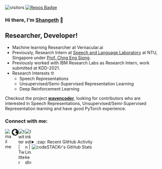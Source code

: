  ![visitors](https://visitor-badge.glitch.me/badge?page_id=page.id)
 [![Repos Badge](https://badges.pufler.dev/repos/shangeth)](https://badges.pufler.dev)
 
 
 ### Hi there, I'm [Shangeth](https://shangeth.com/) 👋

## Researcher, Developer!
- Machine learning Researcher at Vernacular.ai
- Previously, Research Intern at [Speech and Language Laboratory](https://personal.ntu.edu.sg/aseschng/SpeechLab.html) at NTU, Singapore under [Prof. Chng Eng Siong](https://personal.ntu.edu.sg/aseschng/default.html).
- Previously worked with IBM Research Labs as Research Intern, work submitted at KDD-2021.
- Research Interests :nerd_face:
    - Speech Representations
    - Unsupervised/Semi-Supervised Representation Learning
    - Deep Reinforcement Learning


Checkout the project [**wavencoder**](https://github.com/shangeth/wavencoder), looking for contributors who are interested in Speech Representations, Unsupervised/Semi-Supervised Representation learning and have good PyTorch experience.

### Connect with me:
[<img align="left" alt="mail me" width="22px" src="https://cdn.jsdelivr.net/npm/simple-icons@v3/icons/mail-dot-ru.svg" />](mailto:f20160442@goa.bits-pilani.ac.in)
[<img align="left" alt="shangeth.com" width="22px" src="https://raw.githubusercontent.com/iconic/open-iconic/master/svg/globe.svg" />](https://shangeth.com/)
[<img align="left" alt="twitter | Twitter" width="22px" src="https://cdn.jsdelivr.net/npm/simple-icons@v3/icons/twitter.svg" />](https://twitter.com/shangethr)
[<img align="left" alt="linkedin | LinkedIn" width="22px" src="https://cdn.jsdelivr.net/npm/simple-icons@v3/icons/linkedin.svg" />](https://www.linkedin.com/in/shangeth)

<br/>
<br/>
<details>
  <summary>:zap: Recent GitHub Activity</summary>
 
<!--START_SECTION:activity-->
1. ❗️ Opened issue [#988](https://github.com/NVIDIA/DeepLearningExamples/issues/988) in [NVIDIA/DeepLearningExamples](https://github.com/NVIDIA/DeepLearningExamples)
2. 🗣 Commented on [#1799](https://github.com/NVIDIA/NeMo/issues/1799) in [NVIDIA/NeMo](https://github.com/NVIDIA/NeMo)
3. ❗️ Closed issue [#2469](https://github.com/NVIDIA/NeMo/issues/2469) in [NVIDIA/NeMo](https://github.com/NVIDIA/NeMo)
4. 🗣 Commented on [#2469](https://github.com/NVIDIA/NeMo/issues/2469) in [NVIDIA/NeMo](https://github.com/NVIDIA/NeMo)
5. 🗣 Commented on [#2469](https://github.com/NVIDIA/NeMo/issues/2469) in [NVIDIA/NeMo](https://github.com/NVIDIA/NeMo)
<!--END_SECTION:activity-->

 </details>

<img align="left" alt="codeSTACKr's GitHub Stats" src="https://github-readme-stats-five-ochre.vercel.app/api?username=shangeth&show_icons=true&hide_border=true" />

